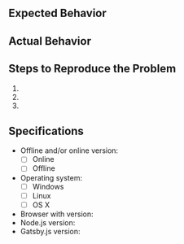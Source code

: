 ## Expected Behavior


## Actual Behavior


## Steps to Reproduce the Problem

1.
1.
1.

## Specifications

* Offline and/or online version:
  - [ ] Online
  - [ ] Offline
* Operating system:
  - [ ] Windows
  - [ ] Linux
  - [ ] OS X
* Browser with version:
* Node.js version:
* Gatsby.js version:
